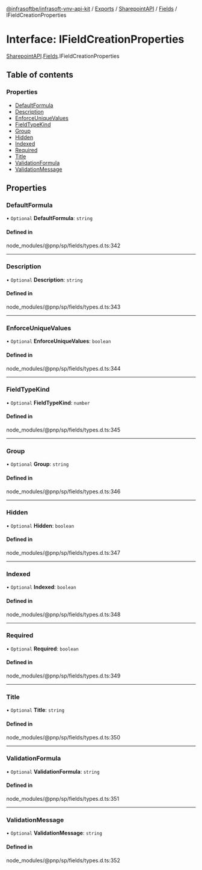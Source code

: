 [@infrasoftbe/infrasoft-vnv-api-kit](../README.md) / [Exports](../modules.md) / [SharepointAPI](../modules/SharepointAPI.md) / [Fields](../modules/SharepointAPI.Fields.md) / IFieldCreationProperties

# Interface: IFieldCreationProperties

[SharepointAPI](../modules/SharepointAPI.md).[Fields](../modules/SharepointAPI.Fields.md).IFieldCreationProperties

## Table of contents

### Properties

- [DefaultFormula](SharepointAPI.Fields.IFieldCreationProperties.md#defaultformula)
- [Description](SharepointAPI.Fields.IFieldCreationProperties.md#description)
- [EnforceUniqueValues](SharepointAPI.Fields.IFieldCreationProperties.md#enforceuniquevalues)
- [FieldTypeKind](SharepointAPI.Fields.IFieldCreationProperties.md#fieldtypekind)
- [Group](SharepointAPI.Fields.IFieldCreationProperties.md#group)
- [Hidden](SharepointAPI.Fields.IFieldCreationProperties.md#hidden)
- [Indexed](SharepointAPI.Fields.IFieldCreationProperties.md#indexed)
- [Required](SharepointAPI.Fields.IFieldCreationProperties.md#required)
- [Title](SharepointAPI.Fields.IFieldCreationProperties.md#title)
- [ValidationFormula](SharepointAPI.Fields.IFieldCreationProperties.md#validationformula)
- [ValidationMessage](SharepointAPI.Fields.IFieldCreationProperties.md#validationmessage)

## Properties

### DefaultFormula

• `Optional` **DefaultFormula**: `string`

#### Defined in

node_modules/@pnp/sp/fields/types.d.ts:342

___

### Description

• `Optional` **Description**: `string`

#### Defined in

node_modules/@pnp/sp/fields/types.d.ts:343

___

### EnforceUniqueValues

• `Optional` **EnforceUniqueValues**: `boolean`

#### Defined in

node_modules/@pnp/sp/fields/types.d.ts:344

___

### FieldTypeKind

• `Optional` **FieldTypeKind**: `number`

#### Defined in

node_modules/@pnp/sp/fields/types.d.ts:345

___

### Group

• `Optional` **Group**: `string`

#### Defined in

node_modules/@pnp/sp/fields/types.d.ts:346

___

### Hidden

• `Optional` **Hidden**: `boolean`

#### Defined in

node_modules/@pnp/sp/fields/types.d.ts:347

___

### Indexed

• `Optional` **Indexed**: `boolean`

#### Defined in

node_modules/@pnp/sp/fields/types.d.ts:348

___

### Required

• `Optional` **Required**: `boolean`

#### Defined in

node_modules/@pnp/sp/fields/types.d.ts:349

___

### Title

• `Optional` **Title**: `string`

#### Defined in

node_modules/@pnp/sp/fields/types.d.ts:350

___

### ValidationFormula

• `Optional` **ValidationFormula**: `string`

#### Defined in

node_modules/@pnp/sp/fields/types.d.ts:351

___

### ValidationMessage

• `Optional` **ValidationMessage**: `string`

#### Defined in

node_modules/@pnp/sp/fields/types.d.ts:352
